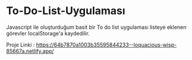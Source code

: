 # To-Do-List-Uygulaması
 Javascript ile oluşturduğum basit bir To do list uygulaması listeye eklenen görevler localStorage'a kaydedilir.

Proje Linki : https://64b7870a1003b35595844233--loquacious-wisp-85667a.netlify.app/